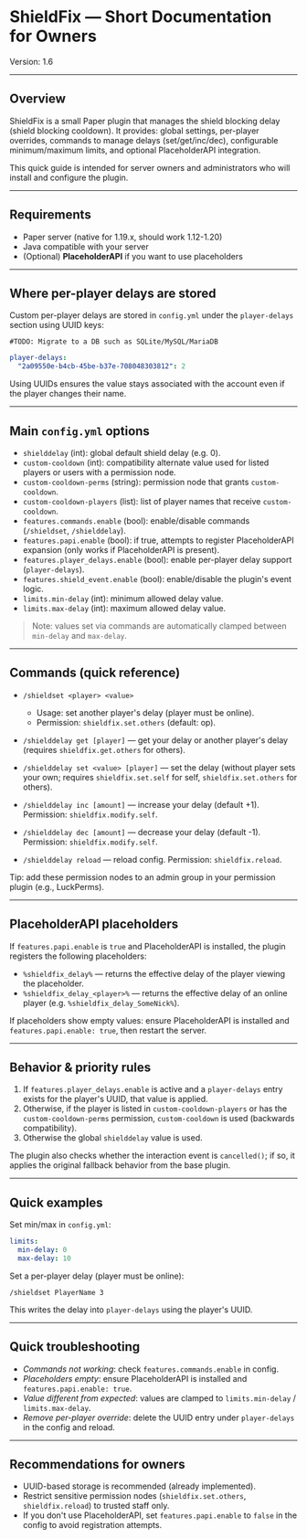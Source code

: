 # ShieldFix — Short Documentation for Owners

Version: 1.6

---

## Overview

ShieldFix is a small Paper plugin that manages the shield blocking delay (shield blocking cooldown). It provides: global settings, per-player overrides, commands to manage delays (set/get/inc/dec), configurable minimum/maximum limits, and optional PlaceholderAPI integration.

This quick guide is intended for server owners and administrators who will install and configure the plugin.

---

## Requirements

* Paper server (native for 1.19.x, should work 1.12-1.20)
* Java compatible with your server
* (Optional) **PlaceholderAPI** if you want to use placeholders

---

## Where per-player delays are stored

Custom per-player delays are stored in `config.yml` under the `player-delays` section using UUID keys:

`#TODO: Migrate to a DB such as SQLite/MySQL/MariaDB`
```yaml
player-delays:
  "2a09550e-b4cb-45be-b37e-708048303812": 2
```

Using UUIDs ensures the value stays associated with the account even if the player changes their name.

---

## Main `config.yml` options

* `shielddelay` (int): global default shield delay (e.g. 0).
* `custom-cooldown` (int): compatibility alternate value used for listed players or users with a permission node.
* `custom-cooldown-perms` (string): permission node that grants `custom-cooldown`.
* `custom-cooldown-players` (list): list of player names that receive `custom-cooldown`.
* `features.commands.enable` (bool): enable/disable commands (`/shieldset`, `/shielddelay`).
* `features.papi.enable` (bool): if true, attempts to register PlaceholderAPI expansion (only works if PlaceholderAPI is present).
* `features.player_delays.enable` (bool): enable per-player delay support (`player-delays`).
* `features.shield_event.enable` (bool): enable/disable the plugin's event logic.
* `limits.min-delay` (int): minimum allowed delay value.
* `limits.max-delay` (int): maximum allowed delay value.

> Note: values set via commands are automatically clamped between `min-delay` and `max-delay`.

---

## Commands (quick reference)

* `/shieldset <player> <value>`

    * Usage: set another player's delay (player must be online).
    * Permission: `shieldfix.set.others` (default: op).

* `/shielddelay get [player]` — get your delay or another player's delay (requires `shieldfix.get.others` for others).

* `/shielddelay set <value> [player]` — set the delay (without player sets your own; requires `shieldfix.set.self` for self, `shieldfix.set.others` for others).

* `/shielddelay inc [amount]` — increase your delay (default +1). Permission: `shieldfix.modify.self`.

* `/shielddelay dec [amount]` — decrease your delay (default -1). Permission: `shieldfix.modify.self`.

* `/shielddelay reload` — reload config. Permission: `shieldfix.reload`.

Tip: add these permission nodes to an admin group in your permission plugin (e.g., LuckPerms).

---

## PlaceholderAPI placeholders

If `features.papi.enable` is `true` and PlaceholderAPI is installed, the plugin registers the following placeholders:

* `%shieldfix_delay%` — returns the effective delay of the player viewing the placeholder.
* `%shieldfix_delay_<player>%` — returns the effective delay of an online player (e.g. `%shieldfix_delay_SomeNick%`).

If placeholders show empty values: ensure PlaceholderAPI is installed and `features.papi.enable: true`, then restart the server.

---

## Behavior & priority rules

1. If `features.player_delays.enable` is active and a `player-delays` entry exists for the player's UUID, that value is applied.
2. Otherwise, if the player is listed in `custom-cooldown-players` or has the `custom-cooldown-perms` permission, `custom-cooldown` is used (backwards compatibility).
3. Otherwise the global `shielddelay` value is used.

The plugin also checks whether the interaction event is `cancelled()`; if so, it applies the original fallback behavior from the base plugin.

---

## Quick examples

Set min/max in `config.yml`:

```yaml
limits:
  min-delay: 0
  max-delay: 10
```

Set a per-player delay (player must be online):

```
/shieldset PlayerName 3
```

This writes the delay into `player-delays` using the player's UUID.

---

## Quick troubleshooting

* *Commands not working*: check `features.commands.enable` in config.
* *Placeholders empty*: ensure PlaceholderAPI is installed and `features.papi.enable: true`.
* *Value different from expected*: values are clamped to `limits.min-delay` / `limits.max-delay`.
* *Remove per-player override*: delete the UUID entry under `player-delays` in the config and reload.

---

## Recommendations for owners

* UUID-based storage is recommended (already implemented).
* Restrict sensitive permission nodes (`shieldfix.set.others`, `shieldfix.reload`) to trusted staff only.
* If you don't use PlaceholderAPI, set `features.papi.enable` to `false` in the config to avoid registration attempts.